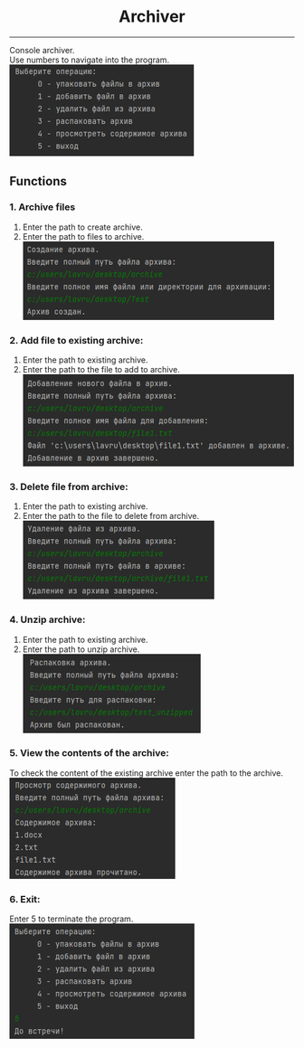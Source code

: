 <h1 align="center">Archiver</h1>

---

Console archiver.      
Use numbers to navigate into the program.       
![img.png](images/img.png)

## Functions

### 1. Archive files

1. Enter the path to create archive.        
2. Enter the path to files to archive.
![img_1.png](images/img_1.png)

### 2. Add file to existing archive:

1. Enter the path to existing archive.        
2. Enter the path to the file to add to archive.        
![img_2.png](images/img_2.png)

### 3. Delete file from archive:

1. Enter the path to existing archive.        
2. Enter the path to the file to delete from archive.        
![img_3.png](images/img_3.png)

### 4. Unzip archive:

1. Enter the path to existing archive.
2. Enter the path to unzip archive.           
![img_5.png](images/img_5.png)

### 5. View the contents of the archive:

To check the content of the existing archive enter the path to the archive.     
![img_4.png](images/img_4.png)

### 6. Exit:

Enter 5 to terminate the program.     
![img_6.png](images/img_6.png)